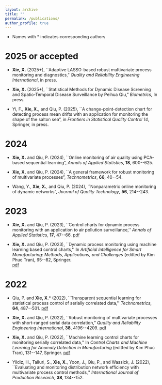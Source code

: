 ```yaml
---
layout: archive
title: ""
permalink: /publications/
author_profile: true
---
```


* Names with * indicates corresponding authors

2025 or accepted
======
* **Xie, X.** (2025+), ``Adaptive LASSO-based robust multivariate
  process monitoring and diagnostics,”  *Quality and
   Reliability Engineering International*, in press.

* **Xie, X.** (2025+), ``Statistical Methods for Dynamic Disease
  Screening and Spatio-Temporal Disease Surveillance by Peihua Qiu,”
  *Biometrics*, In press.

* Yi, F., **Xie, X.**, and Qiu, P. (2025), ``A change-point-detection chart for
  detecting process mean drifts with an application for monitoring the shape of
  the salton sea”, in *Frontiers in Statistical Quality Control 14*, Springer, in press.

  
2024
======
* **Xie, X.** and Qiu, P. (2024), ``Online monitoring of air quality
  using PCA-based sequential learning”, *Annals of
     Applied Statistics*, **18**, 600--625. 

* **Xie, X.** and Qiu, P. (2024), ``A general framework for robust monitoring 
      of multivariate processes”, *Technometrics*, **66**, 40--54.

* Wang, Y., **Xie, X.**, and Qiu, P. (2024), ``Nonparametric online monitoring of
  dynamic networks”, *Journal of Quality Technology*,  **56**, 214--243.

  
2023
======

* **Xie, X.** and Qiu, P. (2023), ``Control charts for dynamic process
     monitoring with an application to air pollution surveillance,'' *Annals of
     Applied Statistics*,  **17**, 47--66.
     [pdf](http://xxie-stat.github.io/files/XQ2023.pdf)
     
* **Xie, X.** and Qiu, P. (2023), ``Dynamic process
     monitoring using machine learning based control charts,'' 
     In *Artificial Intelligence for Smart Manufacturing: Methods, Applications, and 
     Challenges* (editted by Kim Phuc Tran), 65--82,
     Springer.     
     [pdf](http://xxie-stat.github.io/files/XQ2023chapter.pdf)
  

2022
======

* Qiu, P. and **Xie, X.*** (2022), ``Transparent sequential learning for
     statistical process control of serially correlated data,'' *Technometrics*,
     **64**, 487--501.
  [pdf](http://xxie-stat.github.io/files/QX2022.pdf)

* **Xie, X.** and Qiu, P. (2022), ``Robust monitoring of multivariate processes
   with short-ranged serial data correlation,”  *Quality and
   Reliability Engineering International*,  **38**, 4196--4209.
  [pdf](http://xxie-stat.github.io/files/XQ2022.pdf)

* **Xie, X.** and Qiu, P. (2022), ``Machine learning control charts for
     monitoring serially correlated data,'' In *Control Charts and Machine Learning for
     Anomaly Detection in Manufacturing* (editted by Kim Phuc Tran), 131--147,
     Springer.
  [pdf](http://xxie-stat.github.io/files/XQ2022chapter.pdf)
     
* Yildiz, H., Talluri, S., **Xie, X.**, Yoon, J., Qiu, P., and Wassick, J. (2022),
     ``Evaluating and monitoring distribution network efficiency with multivariate
 process control methods,'' *International Journal of Production Research*,
 **38**, 134--152. 
